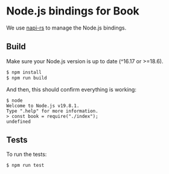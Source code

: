 # Node.js bindings for Book

We use [napi-rs](https://napi.rs/) to manage the Node.js bindings.

## Build

Make sure your Node.js version is up to date (^16.17 or >=18.6).

```bash
$ npm install
$ npm run build
```

And then, this should confirm everything is working:

```
$ node
Welcome to Node.js v19.8.1.
Type ".help" for more information.
> const book = require("./index");
undefined
```

## Tests

To run the tests:

```
$ npm run test
```
